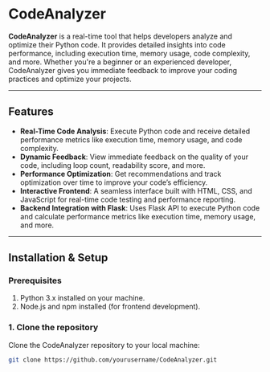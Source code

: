 # CodeAnalyzer

**CodeAnalyzer** is a real-time tool that helps developers analyze and optimize their Python code. It provides detailed insights into code performance, including execution time, memory usage, code complexity, and more. Whether you're a beginner or an experienced developer, CodeAnalyzer gives you immediate feedback to improve your coding practices and optimize your projects.

---

## Features

- **Real-Time Code Analysis**: Execute Python code and receive detailed performance metrics like execution time, memory usage, and code complexity.
- **Dynamic Feedback**: View immediate feedback on the quality of your code, including loop count, readability score, and more.
- **Performance Optimization**: Get recommendations and track optimization over time to improve your code’s efficiency.
- **Interactive Frontend**: A seamless interface built with HTML, CSS, and JavaScript for real-time code testing and performance reporting.
- **Backend Integration with Flask**: Uses Flask API to execute Python code and calculate performance metrics like execution time, memory usage, and more.

---

## Installation & Setup

### Prerequisites

1. Python 3.x installed on your machine.
2. Node.js and npm installed (for frontend development).

### 1. Clone the repository

Clone the CodeAnalyzer repository to your local machine:

```bash
git clone https://github.com/yourusername/CodeAnalyzer.git
